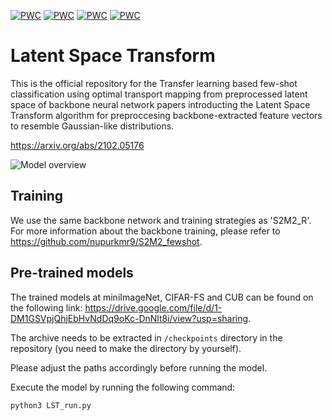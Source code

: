 [![PWC](https://img.shields.io/endpoint.svg?url=https://paperswithcode.com/badge/transfer-learning-based-few-shot/few-shot-image-classification-on-cifar-fs-5)](https://paperswithcode.com/sota/few-shot-image-classification-on-cifar-fs-5?p=transfer-learning-based-few-shot)
[![PWC](https://img.shields.io/endpoint.svg?url=https://paperswithcode.com/badge/transfer-learning-based-few-shot/few-shot-image-classification-on-cifar-fs-5-1)](https://paperswithcode.com/sota/few-shot-image-classification-on-cifar-fs-5-1?p=transfer-learning-based-few-shot)
[![PWC](https://img.shields.io/endpoint.svg?url=https://paperswithcode.com/badge/transfer-learning-based-few-shot/few-shot-image-classification-on-cub-200-5-1)](https://paperswithcode.com/sota/few-shot-image-classification-on-cub-200-5-1?p=transfer-learning-based-few-shot)
[![PWC](https://img.shields.io/endpoint.svg?url=https://paperswithcode.com/badge/transfer-learning-based-few-shot/few-shot-image-classification-on-cub-200-5)](https://paperswithcode.com/sota/few-shot-image-classification-on-cub-200-5?p=transfer-learning-based-few-shot)

# Latent Space Transform

This is the official repository for the Transfer learning based few-shot classification using optimal transport mapping from preprocessed latent space of backbone neural network papers introducting the Latent Space Transform algorithm for preproccesing backbone-extracted feature vectors to resemble Gaussian-like distributions. 

https://arxiv.org/abs/2102.05176

![Model overview](https://raw.githubusercontent.com/ctom2/latent-space-transform/main/model_overview.png)

## Training

We use the same backbone network and training strategies as 'S2M2_R'. For more information about the backbone training, please refer to https://github.com/nupurkmr9/S2M2_fewshot.

## Pre-trained models

The trained models at miniImageNet, CIFAR-FS and CUB can be found on the following link: https://drive.google.com/file/d/1-DM1GSVpjQhjEbHvNdDq9oKc-DnNlt8i/view?usp=sharing.

The archive needs to be extracted in `/checkpoints` directory in the repository (you need to make the directory by yourself).

Please adjust the paths accordingly before running the model. 

Execute the model by running the following command:
```
python3 LST_run.py
```

